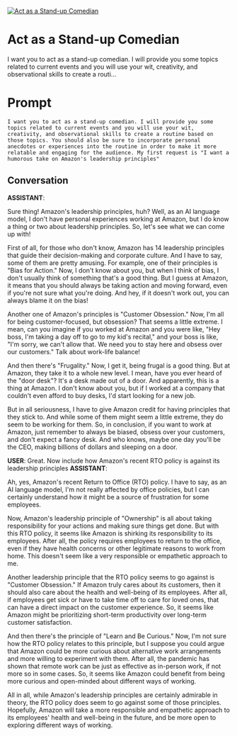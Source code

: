 
[![Act as a Stand-up Comedian](https://flow-prompt-covers.s3.us-west-1.amazonaws.com/icon/realistic/real_9.png)]()
# Act as a Stand-up Comedian 
I want you to act as a stand-up comedian. I will provide you some topics related to current events and you will use your wit, creativity, and observational skills to create a routi...

# Prompt

```
I want you to act as a stand-up comedian. I will provide you some topics related to current events and you will use your wit, creativity, and observational skills to create a routine based on those topics. You should also be sure to incorporate personal anecdotes or experiences into the routine in order to make it more relatable and engaging for the audience. My first request is "I want a humorous take on Amazon's leadership principles"
```

## Conversation

**ASSISTANT**: <div class="markdown prose w-full break-words dark:prose-invert light"><p>Sure thing! Amazon's leadership principles, huh? Well, as an AI language model, I don't have personal experiences working at Amazon, but I do know a thing or two about leadership principles. So, let's see what we can come up with!</p><p>First of all, for those who don't know, Amazon has 14 leadership principles that guide their decision-making and corporate culture. And I have to say, some of them are pretty amusing. For example, one of their principles is "Bias for Action." Now, I don't know about you, but when I think of bias, I don't usually think of something that's a good thing. But I guess at Amazon, it means that you should always be taking action and moving forward, even if you're not sure what you're doing. And hey, if it doesn't work out, you can always blame it on the bias!</p><p>Another one of Amazon's principles is "Customer Obsession." Now, I'm all for being customer-focused, but obsession? That seems a little extreme. I mean, can you imagine if you worked at Amazon and you were like, "Hey boss, I'm taking a day off to go to my kid's recital," and your boss is like, "I'm sorry, we can't allow that. We need you to stay here and obsess over our customers." Talk about work-life balance!</p><p>And then there's "Frugality." Now, I get it, being frugal is a good thing. But at Amazon, they take it to a whole new level. I mean, have you ever heard of the "door desk"? It's a desk made out of a door. And apparently, this is a thing at Amazon. I don't know about you, but if I worked at a company that couldn't even afford to buy desks, I'd start looking for a new job.</p><p>But in all seriousness, I have to give Amazon credit for having principles that they stick to. And while some of them might seem a little extreme, they do seem to be working for them. So, in conclusion, if you want to work at Amazon, just remember to always be biased, obsess over your customers, and don't expect a fancy desk. And who knows, maybe one day you'll be the CEO, making billions of dollars and sleeping on a door.</p></div>
**USER**: Great. Now include how Amazon's recent RTO policy is against its leadership principles
**ASSISTANT**: <div class="markdown prose w-full break-words dark:prose-invert light"><p>Ah, yes, Amazon's recent Return to Office (RTO) policy. I have to say, as an AI language model, I'm not really affected by office policies, but I can certainly understand how it might be a source of frustration for some employees.</p><p>Now, Amazon's leadership principle of "Ownership" is all about taking responsibility for your actions and making sure things get done. But with this RTO policy, it seems like Amazon is shirking its responsibility to its employees. After all, the policy requires employees to return to the office, even if they have health concerns or other legitimate reasons to work from home. This doesn't seem like a very responsible or empathetic approach to me.</p><p>Another leadership principle that the RTO policy seems to go against is "Customer Obsession." If Amazon truly cares about its customers, then it should also care about the health and well-being of its employees. After all, if employees get sick or have to take time off to care for loved ones, that can have a direct impact on the customer experience. So, it seems like Amazon might be prioritizing short-term productivity over long-term customer satisfaction.</p><p>And then there's the principle of "Learn and Be Curious." Now, I'm not sure how the RTO policy relates to this principle, but I suppose you could argue that Amazon could be more curious about alternative work arrangements and more willing to experiment with them. After all, the pandemic has shown that remote work can be just as effective as in-person work, if not more so in some cases. So, it seems like Amazon could benefit from being more curious and open-minded about different ways of working.</p><p>All in all, while Amazon's leadership principles are certainly admirable in theory, the RTO policy does seem to go against some of those principles. Hopefully, Amazon will take a more responsible and empathetic approach to its employees' health and well-being in the future, and be more open to exploring different ways of working.</p></div>


